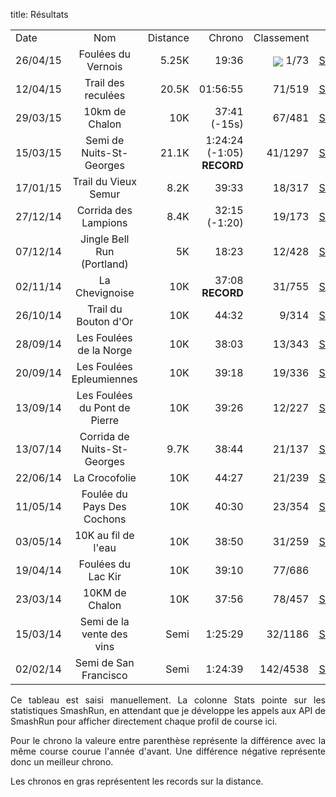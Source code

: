 title: Résultats

<section class="content blog" style='text-align: justify'>
<div class="constraint">
<div>
<article>



<table class="tableResults">
<tr>
<td>Date</th>
<td align="center">Nom</td>
<td align="right">Distance</td>
<td align="right">Chrono</td>
<td align="right">Classement</td>
<td align="right">Stats</td>
</tr>

<tr>
<td>26/04/15</td>
<td align="center">Foulées du Vernois</td>
<td align="right">5.25K</td>
<td align="right">19:36</td>
<td align="right"><img style="display:inline; padding:0; vertical-align: middle"
                       src="http://foule.es/trophy.png"></img> 1/73</td>
<td align="right"><a href="http://smashrun.com/tarek/run/2260217">SmashRun</a></td>
</tr>


<tr>
<td>12/04/15</td>
<td align="center">Trail des reculées</td>
<td align="right">20.5K</td>
<td align="right">01:56:55</td>
<td align="right">71/519</td>
<td align="right"><a href="http://smashrun.com/tarek/run/2188789">SmashRun</a></td>
</tr>

<tr>
<td>29/03/15</td>
<td align="center">10km de Chalon</td>
<td align="right">10K</td>
<td align="right">37:41 (-15s)</td>
<td align="right">67/481</td>
<td align="right"><a href="http://smashrun.com/tarek/run/2103011">SmashRun</a></td>
</tr>

<tr>
<td>15/03/15</td>
<td align="center">Semi de Nuits-St-Georges</td>
<td align="right">21.1K</td>
<td align="right">1:24:24 (-1:05) <strong>RECORD</strong></td>
<td align="right">41/1297</td>
<td align="right"><a href="http://smashrun.com/tarek/run/2033558">SmashRun</a></td>
</tr>


<tr>
<td>17/01/15</td>
<td align="center">Trail du Vieux Semur</td>
<td align="right">8.2K</td>
<td align="right">39:33</td>
<td align="right">18/317</td>
<td align="right"><a href="http://smashrun.com/tarek/run/1841408">SmashRun</a></td>
</tr>


<tr>
<td>27/12/14</td>
<td align="center">Corrida des Lampions</td>
<td align="right">8.4K</td>
<td align="right">32:15 (-1:20)</td>
<td align="right">19/173</td>
<td align="right"><a href="http://smashrun.com/tarek/run/1742840">SmashRun</a></td>
</tr>

<tr>
<td>07/12/14</td>
<td align="center">Jingle Bell Run (Portland)</td>
<td align="right">5K</td>
<td align="right">18:23</td>
<td align="right">12/428</td>
<td align="right"><a href="http://smashrun.com/tarek/run/1691324">SmashRun</a></td>
</tr>

<tr>
<td>02/11/14</td>
<td align="center">La Chevignoise</td>
<td align="right">10K</td>
<td align="right">37:08 <strong>RECORD</string></td>
<td align="right">31/755</td>
<td align="right"><a href="http://smashrun.com/tarek/run/1587916">SmashRun</a></td>
</tr>


<tr>
<td>26/10/14</td>
<td align="center">Trail du Bouton d'Or</td>
<td align="right">10K</td>
<td align="right">44:32</td>
<td align="right">9/314</td>
<td align="right"><a href="http://smashrun.com/tarek/run/1566904">SmashRun</a></td>
</tr>

<tr>
<td>28/09/14</td>
<td align="center">Les Foulées de la Norge</td>
<td align="right">10K</td>
<td align="right">38:03</td>
<td align="right">13/343</td>
<td align="right"><a href="http://smashrun.com/tarek/run/1496939">SmashRun</a></td>
</tr>
<tr>
<td>20/09/14</td>
<td align="center">Les Foulées Epleumiennes</td>
<td align="right">10K</td>
<td align="right">39:18</td>
<td align="right">19/336</td>
<td align="right"><a href="http://smashrun.com/tarek/run/1473213">SmashRun</a></td>
</tr>
<tr>
<td>13/09/14</td>
<td align="center">Les Foulées du Pont de Pierre</td>
<td align="right">10K</td>
<td align="right">39:26</td>
<td align="right">12/227</td>
<td align="right"><a href="http://smashrun.com/tarek/run/1453924">SmashRun</a></td>
</tr>
<tr>
<td>13/07/14</td>
<td align="center">Corrida de Nuits-St-Georges</td>
<td align="right">9.7K</td>
<td align="right">38:44</td>
<td align="right">21/137</td>
<td align="right"><a href="http://smashrun.com/tarek/run/1272732">SmashRun</a></td>
</tr>
<tr>
<td>22/06/14</td>
<td align="center">La Crocofolie</td>
<td align="right">10K</td>
<td align="right">44:27</td>
<td align="right">21/239</td>
<td align="right"><a href="http://smashrun.com/tarek/run/1253827">SmashRun</a></td>
</tr>
<tr>
<td>11/05/14</td>
<td align="center">Foulée du Pays Des Cochons</td>
<td align="right">10K</td>
<td align="right">40:30</td>
<td align="right">23/354</td>
<td align="right"><a href="http://smashrun.com/tarek/run/1253801">SmashRun</a></td>
</tr>
<tr>
<td>03/05/14</td>
<td align="center">10K au fil de l'eau</td>
<td align="right">10K</td>
<td align="right">38:50</td>
<td align="right">31/259</td>
<td align="right"><a href="http://smashrun.com/tarek/run/1253794">SmashRun</a></td>
</tr>
<tr>
<td>19/04/14</td>
<td align="center">Foulées du Lac Kir</td>
<td align="right">10K</td>
<td align="right">39:10</td>
<td align="right">77/686</td>
<td align="right"></td>
</tr>
<tr>
<td>23/03/14</td>
<td align="center">10KM de Chalon</td>
<td align="right">10K</td>
<td align="right">37:56</td>
<td align="right">78/457</td>
<td align="right"><a href="http://smashrun.com/tarek/run/1253762">SmashRun</a></td>
</tr>
<tr>
<td>15/03/14</td>
<td align="center">Semi de la vente des vins</td>
<td align="right">Semi</td>
<td align="right">1:25:29</td>
<td align="right">32/1186</td>
<td align="right"><a href="http://smashrun.com/tarek/run/1253753">SmashRun</a></td>
</tr>
<tr>
<td>02/02/14</td>
<td align="center">Semi de San Francisco</td>
<td align="right">Semi</td>
<td align="right">1:24:39</td>
<td align="right">142/4538</td>
<td align="right"><a href="http://smashrun.com/tarek/run/1253730">SmashRun</a></td>
</tr>
</table>

<p>
Ce tableau est saisi manuellement. La colonne Stats pointe sur les statistiques SmashRun,
en attendant que je développe les appels aux API de SmashRun pour afficher directement
chaque profil de course ici.

Pour le chrono la valeure entre parenthèse représente la différence avec la même
course courue l'année d'avant. Une différence négative représente donc 
un meilleur chrono.

Les chronos en gras représentent les records sur la distance.
</p>


</article>
</div>
</div>
</section>
